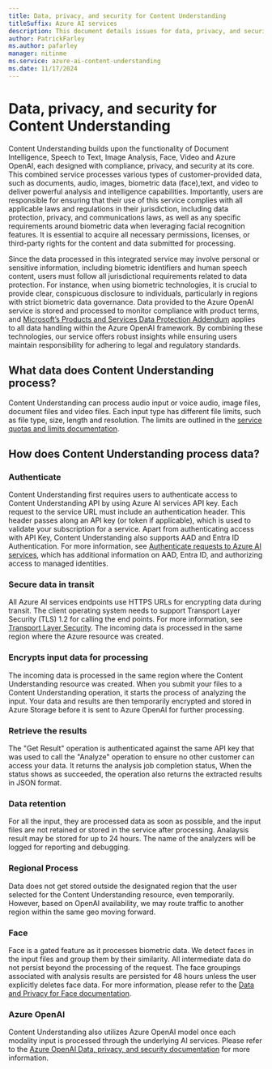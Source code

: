 ```yaml
---
title: Data, privacy, and security for Content Understanding
titleSuffix: Azure AI services
description: This document details issues for data, privacy, and security for Content Understanding.
author: PatrickFarley
ms.author: pafarley
manager: nitinme
ms.service: azure-ai-content-understanding
ms.date: 11/17/2024
---
```


# Data, privacy, and security for Content Understanding 

Content Understanding builds upon the functionality of Document Intelligence, Speech to Text, Image Analysis, Face, Video and Azure OpenAI, each designed with compliance, privacy, and security at its core. This combined service processes various types of customer-provided data, such as documents, audio, images, biometric data (face),text, and video to deliver powerful analysis and intelligence capabilities. Importantly, users are responsible for ensuring that their use of this service complies with all applicable laws and regulations in their jurisdiction, including data protection, privacy, and communications laws, as well as any specific requirements around biometric data when leveraging facial recognition features. It is essential to acquire all necessary permissions, licenses, or third-party rights for the content and data submitted for processing. 

Since the data processed in this integrated service may involve personal or sensitive information, including biometric identifiers and human speech content, users must follow all jurisdictional requirements related to data protection. For instance, when using biometric technologies, it is crucial to provide clear, conspicuous disclosure to individuals, particularly in regions with strict biometric data governance. Data provided to the Azure OpenAI service is stored and processed to monitor compliance with product terms, and [Microsoft’s Products and Services Data Protection Addendum](https://go.microsoft.com/fwlink/?linkid=2131539) applies to all data handling within the Azure OpenAI framework. By combining these technologies, our service offers robust insights while ensuring users maintain responsibility for adhering to legal and regulatory standards. 

## What data does Content Understanding process? 

Content Understanding can process audio input or voice audio, image files, document files and video files. Each input type has different file limits, such as file type, size, length and resolution. The limits are outlined in the [service quotas and limits documentation](/azure/ai-services/content-understanding/service-limits#image). 


## How does Content Understanding process data? 

### Authenticate 

Content Understanding first requires users to authenticate access to Content Understanding API by using Azure AI services API key. Each request to the service URL must include an authentication header. This header passes along an API key (or token if applicable), which is used to validate your subscription for a service. Apart from authenticating access with API Key, Content Understanding also supports AAD and Entra ID Authentication. For more information, see [Authenticate requests to Azure AI services](/azure/ai-services/authentication?tabs=powershell), which has additional information on AAD, Entra ID, and authorizing access to managed identities. 

### Secure data in transit 

All Azure AI services endpoints use HTTPS URLs for encrypting data during transit. The client operating system needs to support Transport Layer Security (TLS) 1.2 for calling the end points. For more information, see [Transport Layer Security](/azure/ai-services/security-features?tabs=command-line%2Ccsharp#transport-layer-security-tls). The incoming data is processed in the same region where the Azure resource was created. 

 

### Encrypts input data for processing 

The incoming data is processed in the same region where the Content Understanding resource was created. When you submit your files to a Content Understanding operation, it starts the process of analyzing the input. Your data and results are then temporarily encrypted and stored in Azure Storage before it is sent to Azure OpenAI for further processing. 

 

### Retrieve the results 

The "Get Result" operation is authenticated against the same API key that was used to call the "Analyze" operation to ensure no other customer can access your data. It returns the analysis job completion status, When the status shows as succeeded, the operation also returns the extracted results in JSON format. 

 

### Data retention 

For all the input, they are processed data as soon as possible, and the input files are not retained or stored in the service after processing. Analaysis result may be stored for up to 24 hours. The name of the analyzers will be logged for reporting and debugging. 

 

### Regional Process 

Data does not get stored outside the designated region that the user selected for the Content Understanding resource, even temporarily. However, based on OpenAI availability, we may route traffic to another region within the same geo moving forward. 

 

### Face 

Face is a gated feature as it processes biometric data. We detect faces in the input files and group them by their similarity. All intermediate data do not persist beyond the processing of the request. The face groupings associated with analysis results are persisted for 48 hours unless the user explicitly deletes face data. For more information, please refer to the [Data and Privacy for Face documentation](/legal/cognitive-services/face/data-privacy-security?context=%2Fazure%2Fai-services%2Fcomputer-vision%2Fcontext%2Fcontext). 

 

### Azure OpenAI 

Content Understanding also utilizes Azure OpenAI model once each modality input is processed through the underlying AI services. Please refer to the [Azure OpenAI Data, privacy, and security documentation](/legal/cognitive-services/openai/data-privacy?context=%2Fazure%2Fai-services%2Fopenai%2Fcontext%2Fcontext&tabs=azure-portal) for more information. 
